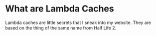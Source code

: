 # What are Lambda Caches
Lambda caches are little secrets that I sneak into my website. They are based on the thing of the same name from Half Life 2.

